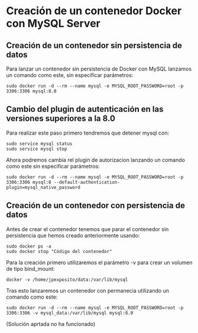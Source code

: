 # Creación de un contenedor Docker con MySQL Server

## Creación de un contenedor sin persistencia de datos

Para lanzar un contenedor sin persistencia de Docker con MySQL lanzamos un comando como este, sin especificar parámetros:

    sudo docker run -d --rm --name mysql -e MYSQL_ROOT_PASSWORD=root -p 3306:3306 mysql:8.0

## Cambio del plugin de autenticación en las versiones superiores a la 8.0

Para realizar este paso primero tendremos que detener mysql con:

    sudo service mysql status
    sudo service mysql stop

Ahora podremos cambia rel plugin de autorizacion lanzando un comando como este sin especificar parámetros:

    sudo docker run -d --rm --name mysql -e MYSQL_ROOT_PASSWORD=root -p 3306:3306 mysql:8 --default-authentication-plugin=mysql_native_password

## Creación de un contenedor con persistencia de datos

Antes de crear el contenedor tenemos que parar el contenedor sin persistencia que hemos creado anteriormente usando: 

    sudo docker ps -a
    sudo docker stop "Código del contenedor"


Para la creación primero utilizaremos el parámetro -v para crear un volumen de tipo bind_mount:

    docker -v /home/jpexposito/data:/var/lib/mysql

Tras esto lanzaremos un contenedor con permanecia utilizando un comando como este:

    sudo docker run -d --rm --name mysql -e MYSQL_ROOT_PASSWORD=root -p 3306:3306 -v mysql_data:/var/lib/mysql mysql:8.0

(Solución aprtada no ha funcionado)